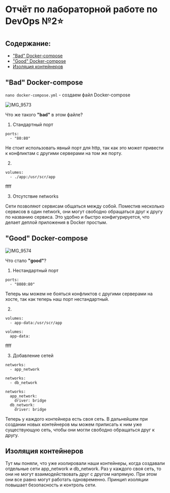 # Отчёт по лабораторной работе по DevOps №2⭐
## Содержание:
- ["Bad" Docker-compose](#bad-docker-compose)
- ["Good" Docker-compose](#good-docker-compose)
- [Изоляция контейнеров](#изоляция-контейнеров)

## "Bad" Docker-compose

`nano docker-compose.yml` - создаем файл Docker-compose

![IMG_9573](https://github.com/user-attachments/assets/380e1b9d-ab0d-4275-8102-d82e04ddf260)

Что же такого **"bad"** в этом файле?

1. Стандартный порт
```
ports:
  - "80:80"
```
Не стоит использовать явный порт для http, так как это может привести к конфликтам с другими серверами на том же порту.

2.
```
volumes:
  - ./app:/usr/scr/app
```
ffff

3. Отсутствие networks

Сети позволяют сервисам общаться между собой. Поместив несколько сервисов в один network, они могут свободно обращаться друг к другу по названию сервиса. Это удобно и быстро конфигурируется, что делает деплой приложения в Docker простым.

## "Good" Docker-compose
![IMG_9574](https://github.com/user-attachments/assets/a90cda72-8eae-47b6-8671-95c5d251a9d2)

Что стало **"good"**?

1. Нестандартный порт
```
ports:
  - "8080:80"
```
Теперь мы можем не бояться конфликтов с другими серверами на хосте, так как теперь наш порт нестандартный.

2.
```
volumes:
  - app-data:/usr/scr/app
```
```
volumes:
  app-data:
```
ffff

3. Добавление сетей
```
networks:
  - app_network
```
```
networks:
  - db_network
```
```
networks:
  app_network:
    driver: bridge
  db_network:
    driver: bridge
```
Теперь у каждого контейнера есть своя сеть. В дальнейшем при создании новых контейнеров мы можем приписать к ним уже существующую сеть, чтобы они могли свободно обращаться друг к другу.

## Изоляция контейнеров

Тут мы поняли, что уже изолировали наши контейнеры, когда создавали отдельные сети app_network и db_network. Раз у каждого своя сеть, то они не могут взаимодействовать друг с другом напрямую. При этом они все равно могут работать одновременно. Принцип изоляции повышает безопасность и контроль сети.

